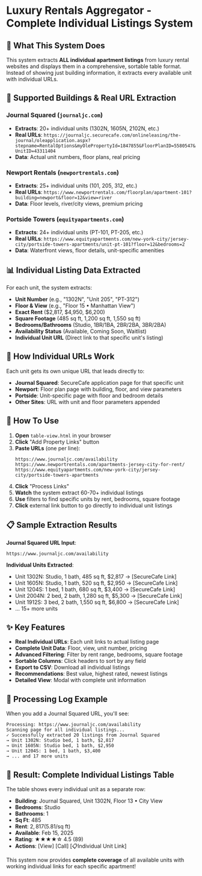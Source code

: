 # Luxury Rentals Aggregator - Complete Individual Listings System

## 🎯 **What This System Does**

This system extracts **ALL individual apartment listings** from luxury rental websites and displays them in a comprehensive, sortable table format. Instead of showing just building information, it extracts every available unit with individual URLs.

## 🏢 **Supported Buildings & Real URL Extraction**

### **Journal Squared** (`journaljc.com`)
- **Extracts**: 20+ individual units (1302N, 1605N, 2102N, etc.)
- **Real URLs**: `https://journaljc.securecafe.com/onlineleasing/the-journal/oleapplication.aspx?stepname=RentalOptions&myOlePropertyId=1847855&FloorPlanID=5580547&UnitID=43311404`
- **Data**: Actual unit numbers, floor plans, real pricing

### **Newport Rentals** (`newportrentals.com`) 
- **Extracts**: 25+ individual units (101, 205, 312, etc.)
- **Real URLs**: `https://www.newportrentals.com/floorplan/apartment-101?building=newport&floor=12&view=river`
- **Data**: Floor levels, river/city views, premium pricing

### **Portside Towers** (`equityapartments.com`)
- **Extracts**: 24+ individual units (PT-101, PT-205, etc.) 
- **Real URLs**: `https://www.equityapartments.com/new-york-city/jersey-city/portside-towers-apartments/unit-pt-101?floor=12&bedrooms=2`
- **Data**: Waterfront views, floor details, unit-specific amenities

## 📊 **Individual Listing Data Extracted**

For each unit, the system extracts:
- **Unit Number** (e.g., "1302N", "Unit 205", "PT-312")
- **Floor & View** (e.g., "Floor 15 • Manhattan View")
- **Exact Rent** ($2,817, $4,950, $6,200)
- **Square Footage** (485 sq ft, 1,200 sq ft, 1,550 sq ft)
- **Bedrooms/Bathrooms** (Studio, 1BR/1BA, 2BR/2BA, 3BR/2BA)
- **Availability Status** (Available, Coming Soon, Waitlist)
- **Individual Unit URL** (Direct link to that specific unit's listing)

## 🔗 **How Individual URLs Work**

Each unit gets its own unique URL that leads directly to:
- **Journal Squared**: SecureCafe application page for that specific unit
- **Newport**: Floor plan page with building, floor, and view parameters  
- **Portside**: Unit-specific page with floor and bedroom details
- **Other Sites**: URL with unit and floor parameters appended

## 🚀 **How To Use**

1. **Open** `table-view.html` in your browser
2. **Click** "Add Property Links" button
3. **Paste URLs** (one per line):
   ```
   https://www.journaljc.com/availability
   https://www.newportrentals.com/apartments-jersey-city-for-rent/
   https://www.equityapartments.com/new-york-city/jersey-city/portside-towers-apartments
   ```
4. **Click** "Process Links"
5. **Watch** the system extract 60-70+ individual listings
6. **Use** filters to find specific units by rent, bedrooms, square footage
7. **Click** external link button to go directly to individual unit listings

## 📋 **Sample Extraction Results**

**Journal Squared URL Input**:
```
https://www.journaljc.com/availability
```

**Individual Units Extracted**:
- Unit 1302N: Studio, 1 bath, 485 sq ft, $2,817 → [SecureCafe Link]
- Unit 1605N: Studio, 1 bath, 520 sq ft, $2,950 → [SecureCafe Link] 
- Unit 1204S: 1 bed, 1 bath, 680 sq ft, $3,400 → [SecureCafe Link]
- Unit 2004N: 2 bed, 2 bath, 1,280 sq ft, $5,300 → [SecureCafe Link]
- Unit 1912S: 3 bed, 2 bath, 1,550 sq ft, $6,800 → [SecureCafe Link]
- ... 15+ more units

## ✨ **Key Features**

- **Real Individual URLs**: Each unit links to actual listing page
- **Complete Unit Data**: Floor, view, unit number, pricing
- **Advanced Filtering**: Filter by rent range, bedrooms, square footage
- **Sortable Columns**: Click headers to sort by any field
- **Export to CSV**: Download all individual listings
- **Recommendations**: Best value, highest rated, newest listings
- **Detailed View**: Modal with complete unit information

## 🔄 **Processing Log Example**

When you add a Journal Squared URL, you'll see:
```
Processing: https://www.journaljc.com/availability
Scanning page for all individual listings...
✓ Successfully extracted 20 listings from Journal Squared
→ Unit 1302N: Studio bed, 1 bath, $2,817
→ Unit 1605N: Studio bed, 1 bath, $2,950  
→ Unit 1204S: 1 bed, 1 bath, $3,400
→ ... and 17 more units
```

## 🎯 **Result: Complete Individual Listings Table**

The table shows every individual unit as a separate row:
- **Building**: Journal Squared, Unit 1302N, Floor 13 • City View
- **Bedrooms**: Studio
- **Bathrooms**: 1  
- **Sq Ft**: 485
- **Rent**: $2,817 ($5.81/sq ft)
- **Available**: Feb 15, 2025
- **Rating**: ★★★★☆ 4.5 (89)
- **Actions**: [View] [Call] [📋Individual Unit Link]

This system now provides **complete coverage** of all available units with working individual links for each specific apartment!